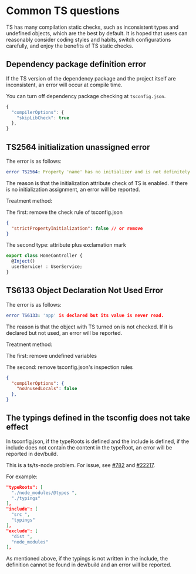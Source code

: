 # Common TS questions


TS has many compilation static checks, such as inconsistent types and undefined objects, which are the best by default. It is hoped that users can reasonably consider coding styles and habits, switch configurations carefully, and enjoy the benefits of TS static checks.


## Dependency package definition error


If the TS version of the dependency package and the project itself are inconsistent, an error will occur at compile time.


You can turn off dependency package checking at `tsconfig.json`.

```typescript
{
  "compilerOptions": {
    "skipLibCheck": true
  },
}
```


## TS2564 initialization unassigned error


The error is as follows:

```yaml
error TS2564: Property 'name' has no initializer and is not definitely assigned in the constructor.
```
The reason is that the initialization attribute check of TS is enabled. If there is no initialization assignment, an error will be reported.


Treatment method:


The first: remove the check rule of tsconfig.json

```json
{
  "strictPropertyInitialization": false // or remove
}
```

The second type: attribute plus exclamation mark

```typescript
export class HomeController {
  @Inject()
  userService! : UserService;
}
```


## TS6133 Object Declaration Not Used Error


The error is as follows:
```yaml
error TS6133: 'app' is declared but its value is never read.
```
The reason is that the object with TS turned on is not checked. If it is declared but not used, an error will be reported.


Treatment method:


The first: remove undefined variables


The second: remove tsconfig.json's inspection rules
```json
{
  "compilerOptions": {
    "noUnusedLocals": false
  },
}
```


## The typings defined in the tsconfig does not take effect


In tsconfig.json, if the typeRoots is defined and the include is defined, if the include does not contain the content in the typeRoot, an error will be reported in dev/build.


This is a ts/ts-node problem. For issue, see [#782](https://github.com/TypeStrong/ts-node/issues/782) and [#22217](https://github.com/microsoft/TypeScript/issues/22217).


For example:
```json
"typeRoots": [
  "./node_modules/@types ",
  "./typings"
],
"include": [
  "src ",
  "typings"
],
"exclude": [
  "dist ",
  "node_modules"
],
```
As mentioned above, if the typings is not written in the include, the definition cannot be found in dev/build and an error will be reported.
